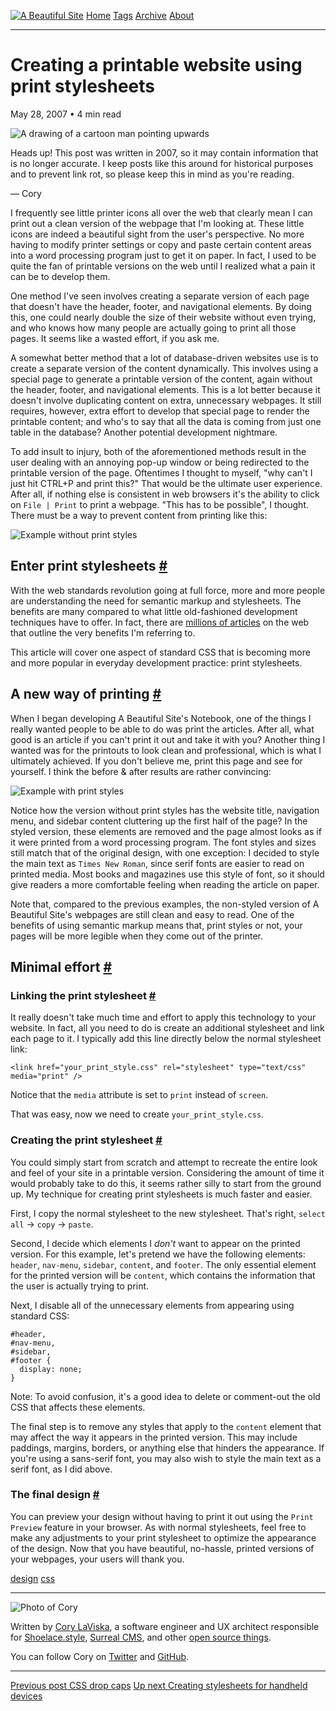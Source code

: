 <a href="../../index.html" class="header-link"><img src="../../images/logos/wordmark.svg" alt="A Beautiful Site" class="wordmark" /></a> <a href="../../index.html" class="nav-item">Home</a> <a href="../../tags/index.html" class="nav-item">Tags</a> <a href="../index.html" class="nav-item">Archive</a> <a href="../../about/index.html" class="nav-item">About</a>

---

# Creating a printable website using print stylesheets

May 28, 2007 • 4 min read

![A drawing of a cartoon man pointing upwards](../../images/artwork/pointer.gif)

Heads up! This post was written in 2007, so it may contain information that is no longer accurate. I keep posts like this around for historical purposes and to prevent link rot, so please keep this in mind as you're reading.

— Cory

I frequently see little printer icons all over the web that clearly mean I can print out a clean version of the webpage that I'm looking at. These little icons are indeed a beautiful sight from the user's perspective. No more having to modify printer settings or copy and paste certain content areas into a word processing program just to get it on paper. In fact, I used to be quite the fan of printable versions on the web until I realized what a pain it can be to develop them.

One method I've seen involves creating a separate version of each page that doesn't have the header, footer, and navigational elements. By doing this, one could nearly double the size of their website without even trying, and who knows how many people are actually going to print all those pages. It seems like a wasted effort, if you ask me.

A somewhat better method that a lot of database-driven websites use is to create a separate version of the content dynamically. This involves using a special page to generate a printable version of the content, again without the header, footer, and navigational elements. This is a lot better because it doesn't involve duplicating content on extra, unnecessary webpages. It still requires, however, extra effort to develop that special page to render the printable content; and who's to say that all the data is coming from just one table in the database? Another potential development nightmare.

To add insult to injury, both of the aforementioned methods result in the user dealing with an annoying pop-up window or being redirected to the printable version of the page. Oftentimes I thought to myself, "why can't I just hit CTRL+P and print this?" That would be the ultimate user experience. After all, if nothing else is consistent in web browsers it's the ability to click on `File | Print` to print a webpage. "This has to be possible", I thought. There must be a way to prevent content from printing like this:

![Example without print styles](../../images/no_print_styles_example.jpg)

## Enter print stylesheets <a href="#enter-print-stylesheets" class="direct-link">#</a>

With the web standards revolution going at full force, more and more people are understanding the need for semantic markup and stylesheets. The benefits are many compared to what little old-fashioned development techniques have to offer. In fact, there are [millions of articles](http://www.google.com/search?q=the+benefits+of+web+standards) on the web that outline the very benefits I'm referring to.

This article will cover one aspect of standard CSS that is becoming more and more popular in everyday development practice: print stylesheets.

## A new way of printing <a href="#a-new-way-of-printing" class="direct-link">#</a>

When I began developing A Beautiful Site's Notebook, one of the things I really wanted people to be able to do was print the articles. After all, what good is an article if you can't print it out and take it with you? Another thing I wanted was for the printouts to look clean and professional, which is what I ultimately achieved. If you don't believe me, print this page and see for yourself. I think the before & after results are rather convincing:

![Example with print styles](../../images/print_stylesheets_sample.jpg)

Notice how the version without print styles has the website title, navigation menu, and sidebar content cluttering up the first half of the page? In the styled version, these elements are removed and the page almost looks as if it were printed from a word processing program. The font styles and sizes still match that of the original design, with one exception: I decided to style the main text as `Times New Roman`, since serif fonts are easier to read on printed media. Most books and magazines use this style of font, so it should give readers a more comfortable feeling when reading the article on paper.

Note that, compared to the previous examples, the non-styled version of A Beautiful Site's webpages are still clean and easy to read. One of the benefits of using semantic markup means that, print styles or not, your pages will be more legible when they come out of the printer.

## Minimal effort <a href="#minimal-effort" class="direct-link">#</a>

### Linking the print stylesheet <a href="#linking-the-print-stylesheet" class="direct-link">#</a>

It really doesn't take much time and effort to apply this technology to your website. In fact, all you need to do is create an additional stylesheet and link each page to it. I typically add this line directly below the normal stylesheet link:

    <link href="your_print_style.css" rel="stylesheet" type="text/css" media="print" />

Notice that the `media` attribute is set to `print` instead of `screen`.

That was easy, now we need to create `your_print_style.css`.

### Creating the print stylesheet <a href="#creating-the-print-stylesheet" class="direct-link">#</a>

You could simply start from scratch and attempt to recreate the entire look and feel of your site in a printable version. Considering the amount of time it would probably take to do this, it seems rather silly to start from the ground up. My technique for creating print stylesheets is much faster and easier.

First, I copy the normal stylesheet to the new stylesheet. That's right, `select all` → `copy` → `paste`.

Second, I decide which elements I _don't_ want to appear on the printed version. For this example, let's pretend we have the following elements: `header`, `nav-menu`, `sidebar`, `content`, and `footer`. The only essential element for the printed version will be `content`, which contains the information that the user is actually trying to print.

Next, I disable all of the unnecessary elements from appearing using standard CSS:

    #header,
    #nav-menu,
    #sidebar,
    #footer {
      display: none;
    }

Note: To avoid confusion, it's a good idea to delete or comment-out the old CSS that affects these elements.

The final step is to remove any styles that apply to the `content` element that may affect the way it appears in the printed version. This may include paddings, margins, borders, or anything else that hinders the appearance. If you're using a sans-serif font, you may also wish to style the main text as a serif font, as I did above.

### The final design <a href="#the-final-design" class="direct-link">#</a>

You can preview your design without having to print it out using the `Print Preview` feature in your browser. As with normal stylesheets, feel free to make any adjustments to your print stylesheet to optimize the appearance of the design. Now that you have beautiful, no-hassle, printed versions of your webpages, your users will thank you.

<a href="../../tags/design/index.html" class="post-tag">design</a> <a href="../../tags/css/index.html" class="post-tag">css</a>

---

<img src="http://0.gravatar.com/avatar/bf1b3b95fd5b096a3592247c29667b33?s=512" alt="Photo of Cory" class="avatar avatar-small" />

Written by [Cory LaViska](../../index-4.html), a software engineer and UX architect responsible for [Shoelace.style](https://shoelace.style/), [Surreal CMS](https://www.surrealcms.com/), and other [open source things](https://github.com/claviska).

You can follow Cory on [Twitter](https://twitter.com/claviska) and [GitHub](https://github.com/claviska).

---

<a href="../css-drop-caps/index.html" class="post-nav-previous"><span class="small">Previous post</span> CSS drop caps</a> <a href="../creating-stylesheets-for-handheld-devices/index.html" class="post-nav-next"><span class="small">Up next</span> Creating stylesheets for handheld devices</a>
